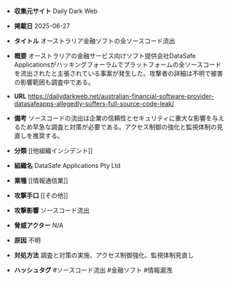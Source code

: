 - **収集元サイト**
Daily Dark Web

- **掲載日**
2025-06-27

- **タイトル**
オーストラリア金融ソフトの全ソースコード流出

- **概要**
オーストラリアの金融サービス向けソフト提供会社DataSafe Applicationsがハッキングフォーラムでプラットフォームの全ソースコードを流出されたと主張されている事案が発生した。攻撃者の詳細は不明で被害の影響範囲も調査中である。

- **URL**
https://dailydarkweb.net/australian-financial-software-provider-datasafeapps-allegedly-suffers-full-source-code-leak/

- **備考**
ソースコードの流出は企業の信頼性とセキュリティに重大な影響を与えるため早急な調査と対策が必要である。アクセス制御の強化と監視体制の見直しを推奨する。

- **分類**
[[他組織インシデント]]

- **組織名**
DataSafe Applications Pty Ltd

- **業種**
[[情報通信業]]

- **攻撃手口**
[[その他]]

- **攻撃影響**
ソースコード流出

- **脅威アクター**
N/A

- **原因**
不明

- **対処方法**
調査と対策の実施、アクセス制御強化、監視体制見直し

- **ハッシュタグ**
#ソースコード流出 #金融ソフト #情報漏洩

